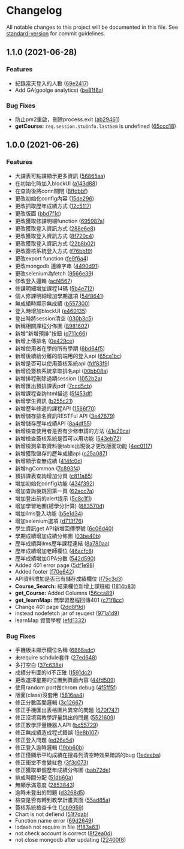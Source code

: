 # Changelog

All notable changes to this project will be documented in this file. See [standard-version](https://github.com/conventional-changelog/standard-version) for commit guidelines.

## 1.1.0 (2021-06-28)


### Features
* 紀錄當天登入的人數 ([69e2417](https://github.com/Chinlinlee/NTUNHS-Assistant/commit/69e24177adc4d679420e7439466d8274f3b5ca3c))
* Add GA(goolge analytics) ([be81f8a](https://github.com/Chinlinlee/NTUNHS-Assistant/commit/be81f8ab4dc2a3100dcf5a7de391669fb0abedad))


### Bug Fixes
* 防止pm2重啟，刪除process.exit ([ab29461](https://github.com/Chinlinlee/NTUNHS-Assistant/commit/ab29461c7fa301c408be71d2a343b6eeb3fd9a68))
* **getCourse:** `req.session.stuInfo.lastSem` is undefined ([65ccd18](https://github.com/Chinlinlee/NTUNHS-Assistant/commit/65ccd18b938fa6c3d75b0f900f6f186cf347fea5))

## 1.0.0 (2021-06-26)


### Features

* 大課表可點課顯示更多資訊 ([56865aa](https://github.com/Chinlinlee/NTUNHS-Assistant/commit/56865aaf47ab6716e2064e6d9f44540931bbaa9e))
* 在初始化時加入blockUI ([a143d88](https://github.com/Chinlinlee/NTUNHS-Assistant/commit/a143d889dd1d3ff44867cace88c80db2bd6eb719))
* 在查詢後將conn關閉 ([8ffdbbf](https://github.com/Chinlinlee/NTUNHS-Assistant/commit/8ffdbbf6c3e8916316ba8c5c9c3077d14542f61a))
* 更改初始化config內容 ([15de296](https://github.com/Chinlinlee/NTUNHS-Assistant/commit/15de29652ef7a5b7ab74361eda9223e1e48674dc))
* 更改抓取歷年成績方式 ([12c5117](https://github.com/Chinlinlee/NTUNHS-Assistant/commit/12c51175f07ddd2dc6819515cce6e496884204c9))
* 更改版面 ([bbd7f1c](https://github.com/Chinlinlee/NTUNHS-Assistant/commit/bbd7f1c23a8c504384ef90805cdb15bf3545d2bd))
* 更改獲取修課明細function ([695987a](https://github.com/Chinlinlee/NTUNHS-Assistant/commit/695987a972ed33858c97eb0f1f1290e8c26c225b))
* 更改獲取登入資訊方式 ([288e6e8](https://github.com/Chinlinlee/NTUNHS-Assistant/commit/288e6e8b970fa7d9ae20aa17208c61cf06a3c2ac))
* 更改獲取登入資訊方式 ([8f720c4](https://github.com/Chinlinlee/NTUNHS-Assistant/commit/8f720c43a8ba371535980045820b69e25c2642a9))
* 更改獲取登入資訊方式 ([22b8b02](https://github.com/Chinlinlee/NTUNHS-Assistant/commit/22b8b0297675edf9cbc0303e4b30b18a67ef0c60))
* 更改簽核系統登入方式 ([f76bb19](https://github.com/Chinlinlee/NTUNHS-Assistant/commit/f76bb1971131134390292f25e9e8578a06ca539c))
* 更改export function ([fe9f6a4](https://github.com/Chinlinlee/NTUNHS-Assistant/commit/fe9f6a437fb754ab730b0ae1b640d7e28b7168fe))
* 更改mongodb 連線字串 ([4490d91](https://github.com/Chinlinlee/NTUNHS-Assistant/commit/4490d919693e32efec79263b031761484a761775))
* 更改selenium為fetch ([9566e39](https://github.com/Chinlinlee/NTUNHS-Assistant/commit/9566e39b5ae8661afc3260216d1575c9bd41de0e))
* 修改登入邏輯 ([acf4567](https://github.com/Chinlinlee/NTUNHS-Assistant/commit/acf45671cc964cc039c3fac8e44fb89f72e8e2b9))
* 修課明細增加課程14碼 ([5b4e712](https://github.com/Chinlinlee/NTUNHS-Assistant/commit/5b4e712be8d0377a6099cb707f3a018dd271d8c2))
* 個人修課明細增加學期選項 ([54f8641](https://github.com/Chinlinlee/NTUNHS-Assistant/commit/54f8641f5d7f0ee737be6dfaf47125f9ff604b75))
* 無成績時顯示無成績 ([b557300](https://github.com/Chinlinlee/NTUNHS-Assistant/commit/b557300e2998c128024fde7672c0c43eb1644157))
* 登入時增加blockUI ([e460135](https://github.com/Chinlinlee/NTUNHS-Assistant/commit/e460135f322c33a8a24b1c1d81a097f56c1d7258))
* 登出時將session清空 ([030b3c5](https://github.com/Chinlinlee/NTUNHS-Assistant/commit/030b3c5b120f35b0ac16153002f69f99ef83820a))
* 新稱相關課程分佈圖 ([8981602](https://github.com/Chinlinlee/NTUNHS-Assistant/commit/89816022eb844cec94cb924d4831d68cd01f0c69))
* 新增"新增預排"按鈕 ([d711c66](https://github.com/Chinlinlee/NTUNHS-Assistant/commit/d711c66160616ee0f0c3c01721f930d2b4341e0d))
* 新增上傳排名 ([0e429ce](https://github.com/Chinlinlee/NTUNHS-Assistant/commit/0e429ce7d3f8013cd1dd1fbfad1c5d31be19af0a))
* 新增使用者在學的所有學期 ([6bd64f5](https://github.com/Chinlinlee/NTUNHS-Assistant/commit/6bd64f59065e77eadac6dc3bd1acc24e4e34701f))
* 新增後續給分離的前端用的登入api ([65ca1bc](https://github.com/Chinlinlee/NTUNHS-Assistant/commit/65ca1bc1ca3663c1e70ae59ba899f51b986c784b))
* 新增是否可以使用簽核系統api ([fdf83f9](https://github.com/Chinlinlee/NTUNHS-Assistant/commit/fdf83f90707eaecada7be186a2d33dcd2eb67563))
* 新增從簽核系統拿取排名api ([00bb08a](https://github.com/Chinlinlee/NTUNHS-Assistant/commit/00bb08a8d87bead9eb6f01524669964c95159f3f))
* 新增排程刪除過期session ([1052b2a](https://github.com/Chinlinlee/NTUNHS-Assistant/commit/1052b2a55cd96f914daa271d3b8ee7ca44a2d07e))
* 新增匯出預排課表pdf ([7ccd5cb](https://github.com/Chinlinlee/NTUNHS-Assistant/commit/7ccd5cb7fbcfa1e885a1cad1ff5716a65397fc85))
* 新增課程查詢html描述 ([5f453df](https://github.com/Chinlinlee/NTUNHS-Assistant/commit/5f453dfd991b642a697c2385fa24155bb45c72fc))
* 新增學生資訊 ([b255c21](https://github.com/Chinlinlee/NTUNHS-Assistant/commit/b255c21dce98451a03a18fb5a304df4961e02013))
* 新增歷年修過的課程API ([1566f70](https://github.com/Chinlinlee/NTUNHS-Assistant/commit/1566f708e311492f0445edb277a39d86e17e219e))
* 新增儲存排名資訊RESTFul API ([3e47679](https://github.com/Chinlinlee/NTUNHS-Assistant/commit/3e476795c7eaf15130e7ad5a1268016b02d32afa))
* 新增儲存歷年成績API ([8a4df55](https://github.com/Chinlinlee/NTUNHS-Assistant/commit/8a4df55426c7f584cc475612688f4c8b600da704))
* 新增檢查使用者是否有少修申請的方法 ([41e29ca](https://github.com/Chinlinlee/NTUNHS-Assistant/commit/41e29cabf903e07d962fbcb4272ce82c9e75a240))
* 新增檢查簽核系統是否可以用功能 ([543eb72](https://github.com/Chinlinlee/NTUNHS-Assistant/commit/543eb720e59d74d4885144cbfc906a9eaacf8bdd))
* 新增檢測拿取資料後table出現後才更改版面功能 ([4ec0117](https://github.com/Chinlinlee/NTUNHS-Assistant/commit/4ec0117be7991a433a45df494b77ff5016f07cb7))
* 新增獲取儲存的歷年成績api ([c25a087](https://github.com/Chinlinlee/NTUNHS-Assistant/commit/c25a0874a7df168b1e808957c023c68aed1d3972))
* 新增顯示查無成績 ([414fc0d](https://github.com/Chinlinlee/NTUNHS-Assistant/commit/414fc0dd82a2c03f61c52b4ba0fb26af05316210))
* 新增ngCommon ([7c893f4](https://github.com/Chinlinlee/NTUNHS-Assistant/commit/7c893f46f6c2f451463b8303b26d31f44eb1c687))
* 預排課表查詢增加分頁 ([c811a85](https://github.com/Chinlinlee/NTUNHS-Assistant/commit/c811a85b1c80e96c9f3e1abca06988047234514d))
* 增加初始化config功能 ([434f392](https://github.com/Chinlinlee/NTUNHS-Assistant/commit/434f392b5b289d7422039071c5038526ade58779))
* 增加查詢後跳回第一頁 ([62acc7a](https://github.com/Chinlinlee/NTUNHS-Assistant/commit/62acc7aa63adfe3e8bac53271c9711ef5ce61465))
* 增加登出前的alert提示 ([5c8c1f1](https://github.com/Chinlinlee/NTUNHS-Assistant/commit/5c8c1f139ca616057b70b06561b33d04024bdb89))
* 增加學習地圖(總學分計算) ([883570d](https://github.com/Chinlinlee/NTUNHS-Assistant/commit/883570d2d789e6fe71701637d5f0fc76809bb8e5))
* 增加ilms登入功能 ([b5e1d34](https://github.com/Chinlinlee/NTUNHS-Assistant/commit/b5e1d34ea47625b59b95a60dc8624fdc1f80b869))
* 增加selenium選項 ([d713f76](https://github.com/Chinlinlee/NTUNHS-Assistant/commit/d713f76751851670e264256d99e897c6a48a2759))
* 學生資訊get API新增回傳學號 ([6c06d40](https://github.com/Chinlinlee/NTUNHS-Assistant/commit/6c06d4064c013dbe21e5fa7c7da0bc38fdc9c61d))
* 學期成績增加成績分佈圖 ([03be40b](https://github.com/Chinlinlee/NTUNHS-Assistant/commit/03be40bd32d7af15caf335d29aea391681bbfed1))
* 歷年成績與ilms歷年課程連結 ([8a780aa](https://github.com/Chinlinlee/NTUNHS-Assistant/commit/8a780aa0113c6972b8e5f7a7d79e54cb083a4f38))
* 歷年成績增加老師欄位 ([46acfc8](https://github.com/Chinlinlee/NTUNHS-Assistant/commit/46acfc83e51b4b4dc0293d2b277e317f7cee13e5))
* 歷年成績增加GPA分數 ([542d590](https://github.com/Chinlinlee/NTUNHS-Assistant/commit/542d59016932c4ddceec8388f3c3ca253cb669bd))
* Added 401 error page ([5df1e98](https://github.com/Chinlinlee/NTUNHS-Assistant/commit/5df1e98aa9855968a1ddf03bb345a63728054845))
* Added footer ([f70e642](https://github.com/Chinlinlee/NTUNHS-Assistant/commit/f70e642401cf3112a08c196e294619d81fdd1c2a))
* API資料增加是否已有儲存成績欄位 ([f75c3d3](https://github.com/Chinlinlee/NTUNHS-Assistant/commit/f75c3d38c43a5033a04ccac4c17d2ec58353c41a))
* **Course_Search:** 結果欄位新增上課班組 ([1814b83](https://github.com/Chinlinlee/NTUNHS-Assistant/commit/1814b833c5e277c62ee6c8818127a3db7765b80d))
* **get_Course:** Added Columns ([56cca89](https://github.com/Chinlinlee/NTUNHS-Assistant/commit/56cca89351d9862f803ff6009fafec487b6e48a3))
* **get_learnMap:** 無學習歷程回傳401 ([c71f8cc](https://github.com/Chinlinlee/NTUNHS-Assistant/commit/c71f8cce3e90b215d312b989a9e38a9e3e4d6f6b))
* Change 401 page ([2dd8f9d](https://github.com/Chinlinlee/NTUNHS-Assistant/commit/2dd8f9d64fa7e43f404ef772abf2338ffdebda2c))
* instead nodefetch jar of reuqest ([971a1d9](https://github.com/Chinlinlee/NTUNHS-Assistant/commit/971a1d93477acbdd86f05b144d4b518a56c51bdc))
* learnMap 資管學程 ([efd1332](https://github.com/Chinlinlee/NTUNHS-Assistant/commit/efd13321d0aad6055d3fb0ee91561a397f137311))


### Bug Fixes

* 手機板未顯示欄位名稱 ([6868adc](https://github.com/Chinlinlee/NTUNHS-Assistant/commit/6868adc22685b5c342fc6c70131150b8418c1aea))
* 未require schdule套件 ([27ed648](https://github.com/Chinlinlee/NTUNHS-Assistant/commit/27ed648906b740c1038bfb92ecbd20c6d2765601))
* 多打空白 ([37c638e](https://github.com/Chinlinlee/NTUNHS-Assistant/commit/37c638e2c93f95f8b4394c2f77ba20a8cd0c2643))
* 成績分布圖的id不正確 ([1591dc2](https://github.com/Chinlinlee/NTUNHS-Assistant/commit/1591dc28af9b4ed9fe8d9102972b985edafa3d69))
* 更改選擇星期的位置到頁面內容 ([44fd509](https://github.com/Chinlinlee/NTUNHS-Assistant/commit/44fd5093302bd2ecc1f0b1d9cbfe861f08d49bf5))
* 使用random port做chrom debug ([4f5ff5f](https://github.com/Chinlinlee/NTUNHS-Assistant/commit/4f5ff5f1be3971a2b63855f0d5caed8d7fb4a8ab))
* 版面(class)沒套用 ([5816aa4](https://github.com/Chinlinlee/NTUNHS-Assistant/commit/5816aa4933a78bf1de5c932ba28a1c2b2a954259))
* 修正分數區間邏輯 ([3c12667](https://github.com/Chinlinlee/NTUNHS-Assistant/commit/3c12667b5fdd8fdfd518fb85feb3138419626f4a))
* 修正手機匯出表格圖片異常的問題 ([670f747](https://github.com/Chinlinlee/NTUNHS-Assistant/commit/670f747b8c1360ddc7432e05016fa0e56a9096a9))
* 修正沒填寫教學評量跳出的問題 ([5521609](https://github.com/Chinlinlee/NTUNHS-Assistant/commit/55216094140949deee174b28c7fff587a419ec14))
* 修正教學評量機器人API ([bd55729](https://github.com/Chinlinlee/NTUNHS-Assistant/commit/bd55729e330f084ebb0fce1d53d90245acb40e30))
* 修正無成績造成程式錯誤 ([9e8b107](https://github.com/Chinlinlee/NTUNHS-Assistant/commit/9e8b10778c5a07a87a0b471129e3b042430307e2))
* 修正登入問題 ([ed26e54](https://github.com/Chinlinlee/NTUNHS-Assistant/commit/ed26e54a4c425399c1ab1f1e10706063d1803109))
* 修正登入逾時邏輯 ([19bb60b](https://github.com/Chinlinlee/NTUNHS-Assistant/commit/19bb60be610c5e4f2a39b2d8e46d4086da268023))
* 修正僅顯示平均成績在搜尋列清空時效果錯誤的bug ([1edeeba](https://github.com/Chinlinlee/NTUNHS-Assistant/commit/1edeeba5225be1baae05db9527e6328cd02f8d23))
* 修正衝堂不會變紅色 ([3f3c073](https://github.com/Chinlinlee/NTUNHS-Assistant/commit/3f3c073b810c1c1c5606ad8c5d6a6c5320c144ee))
* 修正獲取單個歷年成績分佈圖 ([bab72de](https://github.com/Chinlinlee/NTUNHS-Assistant/commit/bab72defef27828b7e82d2afa7d596ec885fe509))
* 排成時間分配 ([51db60a](https://github.com/Chinlinlee/NTUNHS-Assistant/commit/51db60a694b800ff02f4c2fd2bbfe603d59a6efe))
* 無顯示滿意度 ([2853843](https://github.com/Chinlinlee/NTUNHS-Assistant/commit/2853843de9a9403fbe678224f9fb307d1207f228))
* 逾時未登出的問題 ([d3268d5](https://github.com/Chinlinlee/NTUNHS-Assistant/commit/d3268d5b38d83c85f8f163a7c4173486dd98b91e))
* 檢查是否有轉到教學計畫頁面 ([55ad85a](https://github.com/Chinlinlee/NTUNHS-Assistant/commit/55ad85a9ca194587c2f6461438efda90acfa16aa))
* 簽核系統檢查卡住 ([1cb9959](https://github.com/Chinlinlee/NTUNHS-Assistant/commit/1cb995926d2699569e3379f10a70eefbb5c9a351))
* Chart is not defiend ([51f7dab](https://github.com/Chinlinlee/NTUNHS-Assistant/commit/51f7dab6577ff6e34b302410aa1e4c9b3ef5c0a4))
* Function name error ([69d2649](https://github.com/Chinlinlee/NTUNHS-Assistant/commit/69d264979908b695a25348f4248304f91cfed88c))
* lodash not require in file ([f183a63](https://github.com/Chinlinlee/NTUNHS-Assistant/commit/f183a63563411ba714807555e9bec522127318b1))
* not check account is correct ([8f2ea0d](https://github.com/Chinlinlee/NTUNHS-Assistant/commit/8f2ea0db416f9fc96b2b410972adb850e9f6f7e6))
* not close mongodb after updating ([22400f8](https://github.com/Chinlinlee/NTUNHS-Assistant/commit/22400f8d2f42ab307091b4307420d60725d47610))

